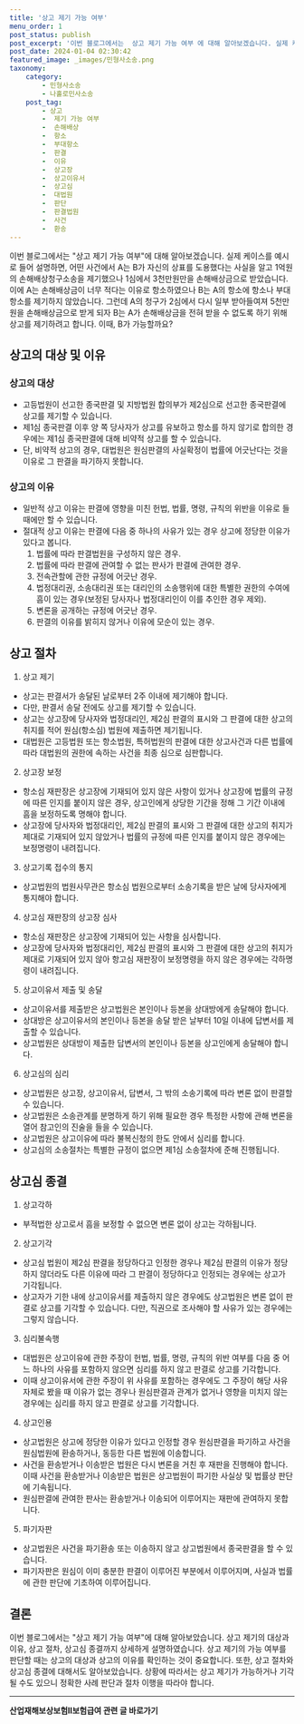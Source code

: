 ```yaml
---
title: '상고 제기 가능 여부'
menu_order: 1
post_status: publish
post_excerpt: '이번 블로그에서는  상고 제기 가능 여부 에 대해 알아보겠습니다. 실제 케이스를 예시로 들어 설명하면, 어떤 사건에서 A는 B가 자신의 상표를 도용했다는 사실을 알고 1억원의 손해배상청구소송을 제기했으나 1심에서 3천만원만을 손해배상금으로 받았습니다. 이에 A는 손해배상금이 너무 적다는 이유로 항소하였으나 B는 A의 항소에 항소나 부대항소를 제기하지 않았습니다. 그런데 A의 청구가 2심에서 다시 일부 받아들여져 5천만원을 손해배상금으로 받게 되자 B는 A가 손해배상금을 전혀 받을 수 없도록 하기 위해 상고를 제기하려고 합니다. 이때, B가 가능할까요 '
post_date: 2024-01-04 02:30:42
featured_image: _images/민형사소송.png
taxonomy:
    category:
        - 민형사소송
        - 나홀로민사소송
    post_tag:
        - 상고
        -  제기 가능 여부
        -  손해배상
        -  항소
        -  부대항소
        -  판결
        -  이유
        -  상고장
        -  상고이유서
        -  상고심
        -  대법원
        -  판단
        -  판결법원
        -  사건
        -  환송
---
```



이번 블로그에서는 "상고 제기 가능 여부"에 대해 알아보겠습니다. 실제 케이스를 예시로 들어 설명하면, 어떤 사건에서 A는 B가 자신의 상표를 도용했다는 사실을 알고 1억원의 손해배상청구소송을 제기했으나 1심에서 3천만원만을 손해배상금으로 받았습니다. 이에 A는 손해배상금이 너무 적다는 이유로 항소하였으나 B는 A의 항소에 항소나 부대항소를 제기하지 않았습니다. 그런데 A의 청구가 2심에서 다시 일부 받아들여져 5천만원을 손해배상금으로 받게 되자 B는 A가 손해배상금을 전혀 받을 수 없도록 하기 위해 상고를 제기하려고 합니다. 이때, B가 가능할까요?

## 상고의 대상 및 이유
### 상고의 대상
- 고등법원이 선고한 종국판결 및 지방법원 합의부가 제2심으로 선고한 종국판결에 상고를 제기할 수 있습니다.
- 제1심 종국판결 이후 양 쪽 당사자가 상고를 유보하고 항소를 하지 않기로 합의한 경우에는 제1심 종국판결에 대해 비약적 상고를 할 수 있습니다.
- 단, 비약적 상고의 경우, 대법원은 원심판결의 사실확정이 법률에 어긋난다는 것을 이유로 그 판결을 파기하지 못합니다.

### 상고의 이유
- 일반적 상고 이유는 판결에 영향을 미친 헌법, 법률, 명령, 규칙의 위반을 이유로 들 때에만 할 수 있습니다.
- 절대적 상고 이유는 판결에 다음 중 하나의 사유가 있는 경우 상고에 정당한 이유가 있다고 봅니다.
  1. 법률에 따라 판결법원을 구성하지 않은 경우.
  2. 법률에 따라 판결에 관여할 수 없는 판사가 판결에 관여한 경우.
  3. 전속관할에 관한 규정에 어긋난 경우.
  4. 법정대리권, 소송대리권 또는 대리인의 소송행위에 대한 특별한 권한의 수여에 흠이 있는 경우(보정된 당사자나 법정대리인이 이를 추인한 경우 제외).
  5. 변론을 공개하는 규정에 어긋난 경우.
  6. 판결의 이유를 밝히지 않거나 이유에 모순이 있는 경우.

## 상고 절차
1. 상고 제기
- 상고는 판결서가 송달된 날로부터 2주 이내에 제기해야 합니다.
- 다만, 판결서 송달 전에도 상고를 제기할 수 있습니다.
- 상고는 상고장에 당사자와 법정대리인, 제2심 판결의 표시와 그 판결에 대한 상고의 취지를 적어 원심(항소심) 법원에 제출하면 제기됩니다.
- 대법원은 고등법원 또는 항소법원, 특허법원의 판결에 대한 상고사건과 다른 법률에 따라 대법원의 권한에 속하는 사건을 최종 심으로 심판합니다.

2. 상고장 보정
- 항소심 재판장은 상고장에 기재되어 있지 않은 사항이 있거나 상고장에 법률의 규정에 따른 인지를 붙이지 않은 경우, 상고인에게 상당한 기간을 정해 그 기간 이내에 흠을 보정하도록 명해야 합니다.
- 상고장에 당사자와 법정대리인, 제2심 판결의 표시와 그 판결에 대한 상고의 취지가 제대로 기재되어 있지 않았거나 법률의 규정에 따른 인지를 붙이지 않은 경우에는 보정명령이 내려집니다.

3. 상고기록 접수의 통지
- 상고법원의 법원사무관은 항소심 법원으로부터 소송기록을 받은 날에 당사자에게 통지해야 합니다.

4. 상고심 재판장의 상고장 심사
- 항소심 재판장은 상고장에 기재되어 있는 사항을 심사합니다.
- 상고장에 당사자와 법정대리인, 제2심 판결의 표시와 그 판결에 대한 상고의 취지가 제대로 기재되어 있지 않아 항고심 재판장이 보정명령을 하지 않은 경우에는 각하명령이 내려집니다.

5. 상고이유서 제출 및 송달
- 상고이유서를 제출받은 상고법원은 본인이나 등본을 상대방에게 송달해야 합니다.
- 상대방은 상고이유서의 본인이나 등본을 송달 받은 날부터 10일 이내에 답변서를 제출할 수 있습니다.
- 상고법원은 상대방이 제출한 답변서의 본인이나 등본을 상고인에게 송달해야 합니다.

6. 상고심의 심리
- 상고법원은 상고장, 상고이유서, 답변서, 그 밖의 소송기록에 따라 변론 없이 판결할 수 있습니다.
- 상고법원은 소송관계를 분명하게 하기 위해 필요한 경우 특정한 사항에 관해 변론을 열어 참고인의 진술을 들을 수 있습니다.
- 상고법원은 상고이유에 따라 불복신청의 한도 안에서 심리를 합니다.
- 상고심의 소송절차는 특별한 규정이 없으면 제1심 소송절차에 준해 진행됩니다.

## 상고심 종결
1. 상고각하
- 부적법한 상고로서 흠을 보정할 수 없으면 변론 없이 상고는 각하됩니다.

2. 상고기각
- 상고심 법원이 제2심 판결을 정당하다고 인정한 경우나 제2심 판결의 이유가 정당하지 않더라도 다른 이유에 따라 그 판결이 정당하다고 인정되는 경우에는 상고가 기각됩니다.
- 상고자가 기한 내에 상고이유서를 제출하지 않은 경우에도 상고법원은 변론 없이 판결로 상고를 기각할 수 있습니다. 다만, 직권으로 조사해야 할 사유가 있는 경우에는 그렇지 않습니다.

3. 심리불속행
- 대법원은 상고이유에 관한 주장이 헌법, 법률, 명령, 규칙의 위반 여부를 다음 중 어느 하나의 사유를 포함하지 않으면 심리를 하지 않고 판결로 상고를 기각합니다.
- 이때 상고이유서에 관한 주장이 위 사유를 포함하는 경우에도 그 주장이 해당 사유 자체로 봤을 때 이유가 없는 경우나 원심판결과 관계가 없거나 영향을 미치지 않는 경우에는 심리를 하지 않고 판결로 상고를 기각합니다.

4. 상고인용
- 상고법원은 상고에 정당한 이유가 있다고 인정할 경우 원심판결을 파기하고 사건을 원심법원에 환송하거나, 동등한 다른 법원에 이송합니다.
- 사건을 환송받거나 이송받은 법원은 다시 변론을 거친 후 재판을 진행해야 합니다. 이때 사건을 환송받거나 이송받은 법원은 상고법원이 파기한 사실상 및 법률상 판단에 기속됩니다.
- 원심판결에 관여한 판사는 환송받거나 이송되어 이루어지는 재판에 관여하지 못합니다.

5. 파기자판
- 상고법원은 사건을 파기환송 또는 이송하지 않고 상고법원에서 종국판결을 할 수 있습니다.
- 파기자판은 원심이 이미 충분한 판결이 이루어진 부분에서 이루어지며, 사실과 법률에 관한 판단에 기초하여 이루어집니다.

## 결론
이번 블로그에서는 "상고 제기 가능 여부"에 대해 알아보았습니다. 상고 제기의 대상과 이유, 상고 절차, 상고심 종결까지 상세하게 설명하였습니다. 상고 제기의 가능 여부를 판단할 때는 상고의 대상과 상고의 이유를 확인하는 것이 중요합니다. 또한, 상고 절차와 상고심 종결에 대해서도 알아보았습니다. 상황에 따라서는 상고 제기가 가능하거나 기각될 수도 있으니 정확한 사례 판단과 절차 이행을 따라야 합니다.

                    
<!-- wp:separator -->
<hr class="wp-block-separator has-alpha-channel-opacity"/>
<!-- /wp:separator -->

<!-- wp:group {"backgroundColor":"base","layout":{"type":"constrained"}} -->
<div class="wp-block-group has-base-background-color has-background"><!-- wp:paragraph {"align":"center","fontSize":"medium"} -->
<p class="has-text-align-center has-large-font-size"><strong>산업재해보상보험Ⅱ보험급여 관련 글 바로가기</strong></p>
<!-- /wp:paragraph -->


<!-- wp:latest-posts
{"categories":[{"id":10872,"count":19,"description":"","link":"https://uknowlaw.com/category/%ec%82%b0%ec%97%85%ec%9e%ac%ed%95%b4%eb%b3%b4%ec%83%81%eb%b3%b4%ed%97%98%e2%85%b1%eb%b3%b4%ed%97%98%ea%b8%89%ec%97%ac/","name":"산업재해보상보험Ⅱ보험급여","slug":"산업재해보상보험Ⅱ보험급여","taxonomy":"category","parent":0,"meta":[],"_links":{"self":[{"href":"https://uknowlaw.com/wp-json/wp/v2/categories/10872"}],"collection":[{"href":"https://uknowlaw.com/wp-json/wp/v2/categories"}],"about":[{"href":"https://uknowlaw.com/wp-json/wp/v2/taxonomies/category"}],"wp:post_type":[{"href":"https://uknowlaw.com/wp-json/wp/v2/posts?categories=10872"}],"curies":[{"name":"wp","href":"https://api.w.org/{rel}","templated":true}]}}],"postsToShow":100,"excerptLength":28,"postLayout":"grid","columns":2,"featuredImageAlign":"left","featuredImageSizeSlug":"large","fontSize":"small"} /--></div>
<!-- /wp:group -->